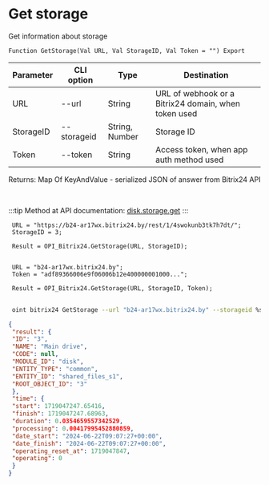 ﻿---
sidebar_position: 3
---

# Get storage
 Get information about storage



`Function GetStorage(Val URL, Val StorageID, Val Token = "") Export`

 | Parameter | CLI option | Type | Destination |
 |-|-|-|-|
 | URL | --url | String | URL of webhook or a Bitrix24 domain, when token used |
 | StorageID | --storageid | String, Number | Storage ID |
 | Token | --token | String | Access token, when app auth method used |

 
 Returns: Map Of KeyAndValue - serialized JSON of answer from Bitrix24 API

<br/>

:::tip
Method at API documentation: [disk.storage.get](https://dev.1c-bitrix.ru/rest_help/disk/storage/disk_storage_get.php)
:::
<br/>


```bsl title="Code example"
 URL = "https://b24-ar17wx.bitrix24.by/rest/1/4swokunb3tk7h7dt/";
 StorageID = 3;
 
 Result = OPI_Bitrix24.GetStorage(URL, StorageID);
 
 
 URL = "b24-ar17wx.bitrix24.by";
 Token = "adf89366006e9f06006b12e400000001000...";
 
 Result = OPI_Bitrix24.GetStorage(URL, StorageID, Token);
```
	


```sh title="CLI command example"
 
 oint bitrix24 GetStorage --url "b24-ar17wx.bitrix24.by" --storageid %storageid% --token "b9df7366006e9f06006b12e400000001000..."

```

```json title="Result"
{
 "result": {
 "ID": "3",
 "NAME": "Main drive",
 "CODE": null,
 "MODULE_ID": "disk",
 "ENTITY_TYPE": "common",
 "ENTITY_ID": "shared_files_s1",
 "ROOT_OBJECT_ID": "3"
 },
 "time": {
 "start": 1719047247.65416,
 "finish": 1719047247.68963,
 "duration": 0.0354659557342529,
 "processing": 0.00417995452880859,
 "date_start": "2024-06-22T09:07:27+00:00",
 "date_finish": "2024-06-22T09:07:27+00:00",
 "operating_reset_at": 1719047847,
 "operating": 0
 }
}
```
